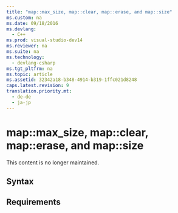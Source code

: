 ```yaml
---
title: "map::max_size, map::clear, map::erase, and map::size"
ms.custom: na
ms.date: 09/18/2016
ms.devlang: 
  - C++
ms.prod: visual-studio-dev14
ms.reviewer: na
ms.suite: na
ms.technology: 
  - devlang-csharp
ms.tgt_pltfrm: na
ms.topic: article
ms.assetid: 32342a18-b348-4914-b319-1ffc021d8248
caps.latest.revision: 9
translation.priority.mt: 
  - de-de
  - ja-jp
---
```

# map::max_size, map::clear, map::erase, and map::size
This content is no longer maintained.  
  
## Syntax  
  
## Requirements
